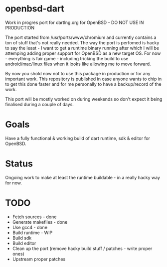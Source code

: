 # openbsd-dart
Work in progres port for dartlng.org for OpenBSD - DO NOT USE IN PRODUCTION

The port started from /usr/ports/www/chromium and currently contains a ton of
stuff that's not really needed. The way the port is perfomed is hacky to say the
least - I want to get a runtime binary running after which I will be attemping
adding proper support for OpenBSD as a new target OS. For now - everything is fair
game - including tricking the build to use android/mac/linux files when it looks
like allowing me to move forward.

By now you shold now not to use this package in production or for any important work.
This repository is published in case anyone wants to chip in to get this done faster
and for me personally to have a backup/record of the work.

This port will be mostly worked on during weekends so don't expect it being finalised
during a couple of days.

Goals
=====

Have a fully functional & working build of dart runtime, sdk & editor for OpenBSD.

Status
======

Ongoing work to make at least the runtime buildable - in a really hacky way for now.

TODO
====

 - Fetch sources - done
 - Generate makefiles - done
 - Use gcc4 - done
 - Build runtime - WIP
 - Build sdk
 - Build editor
 - Clean up the port (remove hacky build stuff / patches - write proper ones)
 - Upstream proper patches
